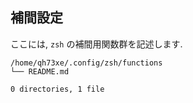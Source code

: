 ## 補間設定

ここには, `zsh` の補間用関数群を記述します.

```
/home/qh73xe/.config/zsh/functions
└── README.md

0 directories, 1 file
```
